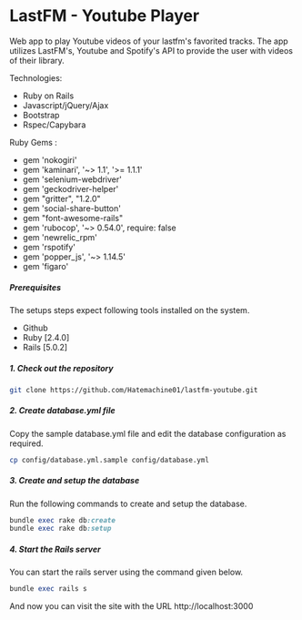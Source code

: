 # LastFM - Youtube Player

Web app to play Youtube videos of your lastfm's favorited tracks. The app utilizes LastFM's, Youtube and Spotify's API to provide the user with videos of their library.



Technologies:

- Ruby on Rails
- Javascript/jQuery/Ajax
- Bootstrap
- Rspec/Capybara


Ruby Gems :


- gem 'nokogiri'
- gem 'kaminari', '~> 1.1', '>= 1.1.1'
- gem 'selenium-webdriver'
- gem 'geckodriver-helper'
- gem "gritter", "1.2.0"
- gem 'social-share-button'
- gem "font-awesome-rails"
- gem 'rubocop', '~> 0.54.0', require: false
- gem 'newrelic_rpm'
- gem 'rspotify'
- gem 'popper_js', '~> 1.14.5'
- gem 'figaro'


##### Prerequisites

The setups steps expect following tools installed on the system.

- Github
- Ruby [2.4.0]
- Rails [5.0.2]

##### 1. Check out the repository

```bash
git clone https://github.com/Hatemachine01/lastfm-youtube.git
```

##### 2. Create database.yml file

Copy the sample database.yml file and edit the database configuration as required.

```bash
cp config/database.yml.sample config/database.yml
```

##### 3. Create and setup the database

Run the following commands to create and setup the database.

```ruby
bundle exec rake db:create
bundle exec rake db:setup
```

##### 4. Start the Rails server

You can start the rails server using the command given below.

```ruby
bundle exec rails s
```

And now you can visit the site with the URL http://localhost:3000

